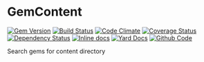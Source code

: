 # GemContent

[![Gem Version](https://badge.fury.io/rb/gem-content.png)](http://rubygems.org/gems/gem-content)
[![Build Status](https://travis-ci.org/mpapis/gem-content.png?branch=master)](https://travis-ci.org/mpapis/gem-content)
[![Code Climate](https://codeclimate.com/github/mpapis/gem-content.png)](https://codeclimate.com/github/mpapis/gem-content)
[![Coverage Status](https://coveralls.io/repos/mpapis/gem-content/badge.png?branch=master)](https://coveralls.io/r/mpapis/gem-content?branch=master)
[![Dependency Status](https://gemnasium.com/mpapis/gem-content.png)](https://gemnasium.com/mpapis/gem-content)
[![Inline docs](http://inch-ci.org/github/mpapis/gem-content.png)](http://inch-ci.org/github/mpapis/gem-content)
[![Yard Docs](http://img.shields.io/badge/yard-docs-blue.svg)](http://rubydoc.info/github/mpapis/gem-content/master/frames)
[![Github Code](http://img.shields.io/badge/github-code-blue.svg)](https://github.com/mpapis/gem-content)

Search gems for content directory
